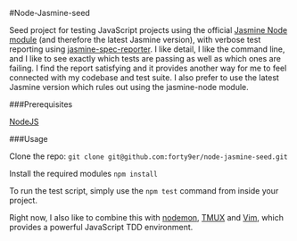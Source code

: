 #Node-Jasmine-seed

Seed project for testing JavaScript projects using the official [Jasmine Node module](https://www.npmjs.com/package/jasmine) (and therefore the latest Jasmine version), with verbose test reporting using [jasmine-spec-reporter](https://www.npmjs.com/package/jasmine-spec-reporter). 
I like detail, I like the command line, and I like to see exactly which tests are passing as well as which ones are failing. I find the report satisfying and it provides another way for me to feel connected with my codebase and test suite. I also prefer to use the latest Jasmine version which rules out using the jasmine-node module. 


###Prerequisites

[NodeJS](https://nodejs.org/en/)


###Usage

Clone the repo: ```git clone git@github.com:forty9er/node-jasmine-seed.git``` 

Install the required modules ```npm install```

To run the test script, simply use the ```npm test``` command from inside your project.

Right now, I also like to combine this with [nodemon](https://www.npmjs.com/package/nodemon), [TMUX](https://tmux.github.io/) and [Vim](http://www.vim.org/), which provides a powerful JavaScript TDD environment.
